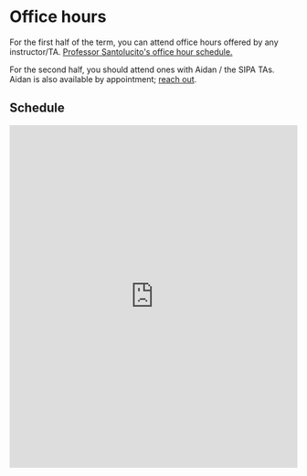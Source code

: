 # Office hours

For the first half of the term, you can attend office hours offered by any instructor/TA. [Professor Santolucito's office hour schedule.](https://www.marksantolucito.com/teaching.html)

For the second half, you should attend ones with Aidan / the SIPA TAs. Aidan is also available by appointment; [reach out](index.md#instructors).

## Schedule

<!--
% combined src: OTFnZHRycjFxcWw5Nm43MDNyYXRzZ2puMnNAZ3JvdXAuY2FsZW5kYXIuZ29vZ2xlLmNvbQ
SIPA src: Y18zYmUwOTVlY2IzZjZjYzc4YTViZDE3YzVkOTVhZjg3ZTRlYTk2NmNjNjJmODI4ZTY3NGZmNGE4NDE4MmM2ZDJmQGdyb3VwLmNhbGVuZGFyLmdvb2dsZS5jb20
-->
<iframe src="https://calendar.google.com/calendar/embed?height=600&wkst=1&ctz=America%2FNew_York&bgcolor=%23ffffff&showPrint=0&showTitle=0&showCalendars=0&showTz=0&mode=WEEK&showTabs=0&src=Y18zYmUwOTVlY2IzZjZjYzc4YTViZDE3YzVkOTVhZjg3ZTRlYTk2NmNjNjJmODI4ZTY3NGZmNGE4NDE4MmM2ZDJmQGdyb3VwLmNhbGVuZGFyLmdvb2dsZS5jb20&color=%23E4C441" style="border-width: 0; width: 100%;" height="600" frameborder="0" scrolling="no"></iframe>
